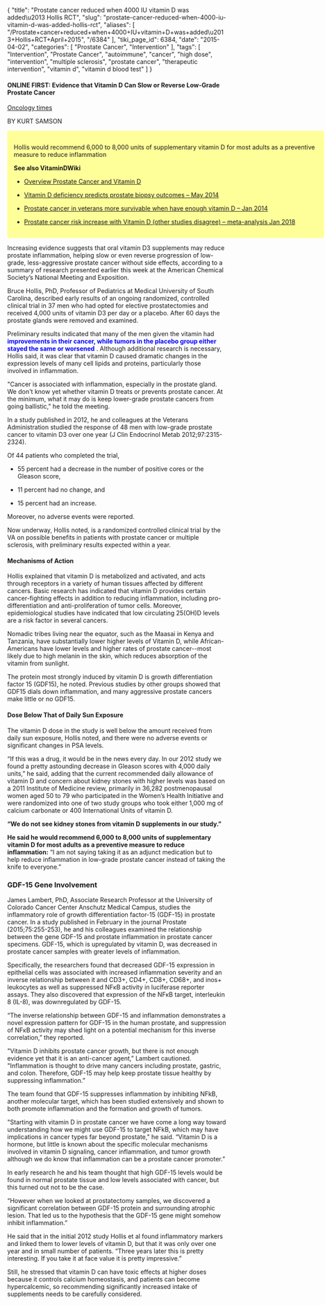 {
    "title": "Prostate cancer reduced when 4000 IU vitamin D was added\u2013 Hollis RCT",
    "slug": "prostate-cancer-reduced-when-4000-iu-vitamin-d-was-added-hollis-rct",
    "aliases": [
        "/Prostate+cancer+reduced+when+4000+IU+vitamin+D+was+added\u2013+Hollis+RCT+April+2015",
        "/6384"
    ],
    "tiki_page_id": 6384,
    "date": "2015-04-02",
    "categories": [
        "Prostate Cancer",
        "Intervention"
    ],
    "tags": [
        "Intervention",
        "Prostate Cancer",
        "autoimmune",
        "cancer",
        "high dose",
        "intervention",
        "multiple sclerosis",
        "prostate cancer",
        "therapeutic intervention",
        "vitamin d",
        "vitamin d blood test"
    ]
}


#### ONLINE FIRST: Evidence that Vitamin D Can Slow or Reverse Low-Grade Prostate Cancer

[Oncology times](http://journals.lww.com/oncology-times/blog/asco11spotlightnews/pages/post.aspx?PostID=265)

BY KURT SAMSON

<div class="border" style="background-color:#FF9;padding:15px;margin:10px 0;border-radius:5px;width:700px">

Hollis would recommend 6,000 to 8,000 units of supplementary vitamin D for most adults as a preventive measure to reduce inflammation

 **See also VitaminDWiki** 

* [Overview Prostate Cancer and Vitamin D](/posts/overview-prostate-cancer-and-vitamin-d)

* [Vitamin D deficiency predicts prostate biopsy outcomes – May 2014](/posts/vitamin-d-deficiency-predicts-prostate-biopsy-outcomes)

* [Prostate cancer in veterans more survivable when have enough vitamin D – Jan 2014](/posts/prostate-cancer-in-veterans-more-survivable-when-have-enough-vitamin-d)

* [Prostate cancer risk increase with Vitamin D (other studies disagree) – meta-analysis Jan 2018](/posts/prostate-cancer-risk-increase-with-vitamin-d-other-studies-disagree-meta-analysis)

</div>

Increasing evidence suggests that oral vitamin D3 supplements may reduce prostate inflammation, helping slow or even reverse progression of low-grade, less-aggressive prostate cancer without side effects, according to a summary of research presented earlier this week at the American Chemical Society’s National Meeting and Exposition.

Bruce Hollis, PhD, Professor of Pediatrics at Medical University of South Carolina, described early results of an ongoing randomized, controlled clinical trial in 37 men who had opted for elective prostatectomies and received 4,000 units of vitamin D3 per day or a placebo. After 60 days the prostate glands were removed and examined.

Preliminary results indicated that many of the men given the vitamin had  **<span style="color:#00F;">improvements in their cancer, while tumors in the placebo group either stayed the same or worsened</span>** . Although additional research is necessary,  Hollis said, it was clear that vitamin D caused dramatic changes in the expression levels of many cell lipids and proteins, particularly those involved in inflammation.

"Cancer is associated with inflammation, especially in the prostate gland. We don't know yet whether vitamin D treats or prevents prostate cancer. At the minimum, what it may do is keep lower-grade prostate cancers from going ballistic," he told the meeting.

In a study published in 2012, he and colleagues at the Veterans Administration studied the response of 48 men with low-grade prostate cancer to vitamin D3 over one year (J Clin Endocrinol Metab 2012;97:2315-2324). 

Of 44 patients who completed the trial, 

* 55 percent had a decrease in the number of positive cores or the Gleason score, 

* 11 percent had no change, and 

* 15 percent had an increase. 

Moreover, no adverse events were reported.

Now underway, Hollis noted, is a randomized controlled clinical trial by the VA on possible benefits in patients with prostate cancer or multiple sclerosis, with preliminary results expected within a year.

#### Mechanisms of Action

Hollis explained that vitamin D is metabolized and activated, and acts through receptors in a variety of human tissues affected by different cancers. Basic research has indicated that vitamin D provides certain cancer-fighting effects in addition to reducing inflammation, including pro-differentiation and anti-proliferation of tumor cells. Moreover, epidemiological studies have indicated that low circulating 25(OH)D levels are a risk factor in several  cancers.

Nomadic tribes living near the equator, such as the Maasai in Kenya and Tanzania, have substantially lower higher levels of Vitamin D, while African-Americans have lower levels and higher rates of prostate cancer--most likely due to high melanin in the skin, which reduces absorption of the vitamin from sunlight.

The protein most strongly induced by vitamin D is growth differentiation factor 15 (GDF15), he noted. Previous studies by other groups showed that GDF15 dials down inflammation, and many aggressive prostate cancers make little or no GDF15.

#### Dose Below That of Daily Sun Exposure

The vitamin D dose in the study is well below the amount received from daily sun exposure, Hollis noted, and there were no adverse events or significant changes in PSA levels.

“If this was a drug, it would be in the news every day. In our 2012 study we found a pretty astounding decrease in Gleason scores with 4,000 daily units,” he said, adding that the current recommended daily allowance of vitamin D and concern about kidney stones with higher levels was based on a 2011 Institute of Medicine review, primarily in 36,282 postmenopausal women aged 50 to 79 who participated in the Women’s Health Initiative and were randomized into one of two study groups who took either 1,000 mg of calcium carbonate or 400 International Units of vitamin D.

 **“We do not see kidney stones from vitamin D supplements in our study.”** 

 **He said he would recommend 6,000 to 8,000 units of supplementary vitamin D for most adults as a preventive measure to reduce inflammation:** “I am not saying taking it as an adjunct medication but to help reduce inflammation in low-grade prostate cancer instead of taking the knife to everyone.”

### GDF-15 Gene Involvement

James Lambert, PhD, Associate Research Professor at the University of Colorado Cancer Center Anschutz Medical Campus, studies the inflammatory role of growth differentiation factor-15 (GDF-15) in prostate cancer. In a study published in February in the journal Prostate (2015;75:255-253), he and his colleagues examined the relationship between the gene GDF-15 and prostate inflammation in prostate cancer specimens. GDF-15, which is upregulated by vitamin D, was decreased in prostate cancer samples with greater levels of inflammation.

Specifically, the researchers found that decreased GDF-15 expression in epithelial cells was associated with increased inflammation severity and an inverse relationship between it and CD3+, CD4+, CD8+, CD68+, and inos+ leukocytes as well as suppressed NFκB activity in luciferase reporter assays. They also discovered that expression of the NFκB target, interleukin 8 (IL-8), was downregulated by GDF-15.

“The inverse relationship between GDF-15 and inflammation demonstrates a novel expression pattern for GDF-15 in the human prostate, and suppression of NFκB activity may shed light on a potential mechanism for this inverse correlation,” they reported.

"Vitamin D inhibits prostate cancer growth, but there is not enough evidence yet that it is an anti-cancer agent,” Lambert cautioned. "Inflammation is thought to drive many cancers including prostate, gastric, and colon. Therefore, GDF-15 may help keep prostate tissue healthy by suppressing inflammation.”

The team found that GDF-15 suppresses inflammation by inhibiting NFkB, another molecular target, which has been studied extensively and shown to both promote inflammation and the formation and growth of tumors.

"Starting with vitamin D in prostate cancer we have come a long way toward understanding how we might use GDF-15 to target NFkB, which may have implications in cancer types far beyond prostate," he said. “Vitamin D is a hormone, but little is known about the specific molecular mechanisms involved in vitamin D signaling, cancer inflammation, and tumor growth although we do know that inflammation can be a prostate cancer promoter.”

In early research he and his team thought that high GDF-15 levels would be found in normal prostate tissue and low levels associated with cancer, but this turned out not to be the case.

“However when we looked at prostatectomy samples, we discovered a significant correlation between GDF-15 protein and surrounding atrophic lesion. That led us to the hypothesis that the GDF-15 gene might somehow inhibit inflammation.”

He said that in the initial 2012 study Hollis et al found inflammatory markers and linked them to lower levels of vitamin D, but that it was only over one year and in small number of patients. “Three years later this is pretty interesting. If you take it at face value it is pretty impressive.”

Still, he stressed that vitamin D can have toxic effects at higher doses because it controls calcium homeostasis, and patients can become hypercalcemic, so recommending significantly increased intake of supplements needs to be carefully considered.